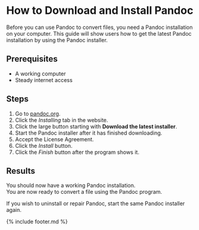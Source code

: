 # How to Download and Install Pandoc

Before you can use Pandoc to convert files, you need a Pandoc installation on your computer.
This guide will show users how to get the latest Pandoc installation by using the Pandoc installer.

## Prerequisites

- A working computer
- Steady internet access

## Steps

1. Go to [pandoc.org](https://pandoc.org/).
1. Click the _Installing_ tab in the website.
1. Click the large button starting with **Download the latest installer**.
1. Start the Pandoc installer after it has finished downloading.
1. Accept the License Agreement.
1. Click the _Install_ button.
1. Click the _Finish_ button after the program shows it.

## Results

You should now have a working Pandoc installation.  
You are now ready to convert a file using the Pandoc program.  

If you wish to uninstall or repair Pandoc, start the same Pandoc installer again.

{% include footer.md %}
